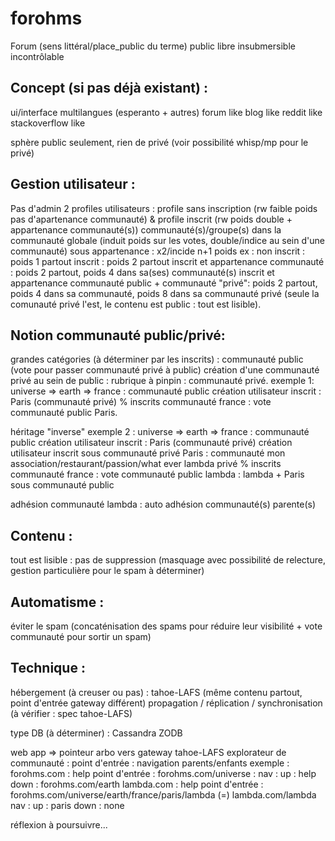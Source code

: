 # forohms
Forum (sens littéral/place_public du terme) public libre insubmersible incontrôlable

## Concept (si pas déjà existant) :
ui/interface multilangues (esperanto + autres)
forum like
blog like
reddit like
stackoverflow like

sphère public seulement, rien de privé (voir possibilité whisp/mp pour le privé)

## Gestion utilisateur :
 Pas d'admin
 2 profiles utilisateurs : profile sans inscription (rw faible poids pas d'apartenance communauté) & profile inscrit (rw poids double + appartenance communauté(s))
 communauté(s)/groupe(s) dans la communauté globale (induit poids sur les votes, double/indice au sein d'une communauté)
 sous appartenance : x2/incide n+1 poids
 ex : 
     non inscrit : poids 1 partout
     inscrit : poids 2 partout
     inscrit et appartenance communauté : poids 2 partout, poids 4 dans sa(ses) communauté(s)
     inscrit et appartenance communauté public + communauté "privé": poids 2 partout, poids 4 dans sa communauté, poids 8 dans sa communauté privé (seule la comunauté privé l'est, le contenu est public : tout est lisible).

## Notion communauté public/privé:
grandes catégories (à déterminer par les inscrits) : communauté public (vote pour passer communauté privé à public)
création d'une communauté privé au sein de public : rubrique à pinpin : communauté privé.
exemple 1:
universe => earth => france : communauté public
création utilisateur inscrit : Paris (communauté privé)
% inscrits communauté france : vote communauté public Paris.

héritage "inverse"  exemple 2 :
universe => earth => france : communauté public
création utilisateur inscrit : Paris (communauté privé)
création utilisateur inscrit sous communauté privé Paris : 
communauté mon association/restaurant/passion/what ever lambda privé
% inscrits communauté france : vote communauté public lambda : lambda + Paris sous communauté public

adhésion communauté lambda : auto adhésion communauté(s) parente(s)

## Contenu :
tout est lisible : pas de suppression (masquage avec possibilité de relecture, gestion particulière pour le spam à déterminer)

## Automatisme : 
éviter le spam (concaténisation des spams pour réduire leur visibilité + vote communauté pour sortir un spam)

## Technique :
hébergement (à creuser ou pas) :
tahoe-LAFS (même contenu partout, point d'entrée gateway différent)
propagation / réplication / synchronisation (à vérifier : spec tahoe-LAFS)

type DB (à déterminer) :
Cassandra
ZODB

web app => pointeur arbo vers gateway tahoe-LAFS
explorateur de communauté : point d'entrée : navigation parents/enfants
exemple :
forohms.com : help
point d'entrée : forohms.com/universe : 
nav :
up : help
down : forohms.com/earth
lambda.com : help
point d'entrée : forohms.com/universe/earth/france/paris/lambda (=) lambda.com/lambda
nav :
up : paris
down : none

réflexion à poursuivre...
